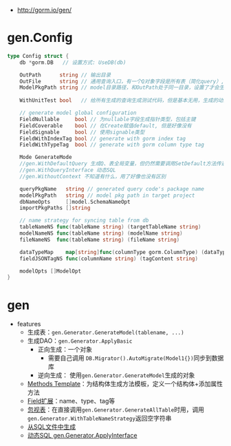 - http://gorm.io/gen/
# gen.Config

```go
type Config struct {
    db *gorm.DB   // 设置方式: UseDB(db)

	OutPath      string // 输出目录
	OutFile      string // 通用查询入口，有一个Q对象字段是所有表（简化query）, default: gen.go
	ModelPkgPath string // model目录路径，和OutPath处于同一目录，设置了才会生成model
    
	WithUnitTest bool   // 给所有生成的查询生成测试代码，但是基本无用，生成的动态SQL的测试简直太无用了

	// generate model global configuration
	FieldNullable     bool // 为nullable字段生成指针类型，包括主键
	FieldCoverable    bool // 在Create赋值default, 但是好像没有
	FieldSignable     bool // 使用signable类型
	FieldWithIndexTag bool // generate with gorm index tag
	FieldWithTypeTag  bool // generate with gorm column type tag

	Mode GenerateMode
    //gen.WithDefaultQuery 生成Q、表全局变量，但仍然需要调用SetDefault方法传递DB
    //gen.WithQueryInterface 动态SQL
    //gen.WithoutContext 不知道有什么，用了好像也没有区别

	queryPkgName   string // generated query code's package name
	modelPkgPath   string // model pkg path in target project
	dbNameOpts     []model.SchemaNameOpt
	importPkgPaths []string

	// name strategy for syncing table from db
	tableNameNS func(tableName string) (targetTableName string)
	modelNameNS func(tableName string) (modelName string)
	fileNameNS  func(tableName string) (fileName string)

	dataTypeMap    map[string]func(columnType gorm.ColumnType) (dataType string)
	fieldJSONTagNS func(columnName string) (tagContent string)

	modelOpts []ModelOpt
}
```

# gen

- features
	- 生成表：`gen.Generator.GenerateModel(tablename, ...)`
	- 生成DAO：`gen.Generator.ApplyBasic`
		- 正向生成：一个对象
			- 需要自己调用  `DB.Migrator().AutoMigrate(Model1{})`同步到数据库 
		- 逆向生成： 使用`gen.Generator.GenerateModel`生成的对象
	- [Methods Template](http://gorm.io/gen/database_to_structs.html#Methods-Template)：为结构体生成方法模板，定义一个结构体+添加属性方法
	- [Field扩展](http://gorm.io/gen/database_to_structs.html#Field-Options)：name、type、tag等
	- [忽视表]()：在直接调用`gen.Generator.GenerateAllTable`时用，调用`gen.Generator.WithTableNameStrategy`返回空字符串
	- [从SQL文件中生成](http://gorm.io/gen/database_to_structs.html#Generate-From-Sql)
	- [动态SQL gen.Generator.ApplyInterface](https://gorm.io/gen/dynamic_sql.html)


